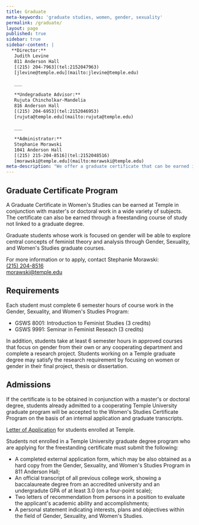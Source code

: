 ```yaml
---
title: Graduate
meta-keywords: 'graduate studies, women, gender, sexuality'
permalink: /graduate/
layout: page
published: true
sidebar: true
sidebar-content: |
  **Director:**  
   Judith Levine  
   811 Anderson Hall  
   [(215) 204-7963](tel:2152047963)  
   [jlevine@temple.edu](mailto:jlevine@temple.edu)  
   
   ___
   
   **Undegraduate Advisor:**  
   Rujuta Chincholkar-Mandelia  
   816 Anderson Hall  
   [(215) 204-6953](tel:2152046953)  
   [rujuta@temple.edu](mailto:rujuta@temple.edu)  
   
   ___
   
   **Administrator:**  
   Stephanie Morawski  
   1041 Anderson Hall    
   [(215) 215-204-8516](tel:2152048516)  
   [morawski@temple.edu](mailto:morawski@temple.edu)  
meta-description: "We offer a graduate certificate that can be earned in conjunction with masters or doctoral   \t  \twork in a wide variety of subjects."
---
```


## Graduate Certificate Program

A Graduate Certificate in Women's Studies can be earned at Temple in conjunction with master's or doctoral work in a wide variety of subjects. The certificate can also be earned through a freestanding course of study not linked to a graduate degree.

Graduate students whose work is focused on gender will be able to explore central concepts of feminist theory and analysis through Gender, Sexuality, and Women's Studies graduate courses.

For more information or to apply, contact Stephanie Morawski:<br />
[(215) 204-8516](tel:2152048516)<br/>
[morawski@temple.edu](mailto:morawski@temple.edu)<br/>

## Requirements

Each student must complete 6 semester hours of course work in the Gender, Sexuality, and Women's Studies Program:

- GSWS 8001: Introduction to Feminist Studies (3 credits)
- GSWS 9991: Seminar in Feminist Reseach (3 credits)

In addition, students take at least 6 semester hours in approved courses that focus on gender from their own or any cooperating department and complete a research project. Students working on a Temple graduate degree may satisfy the research requirement by focusing on women or gender in their final project, thesis or dissertation.

## Admissions

If the certificate is to be obtained in conjunction with a master's or doctoral degree, students already admitted to a cooperating Temple University graduate program will be accepted to the Women's Studies Certificate Program on the basis of an internal application and graduate transcripts.

[Letter of Application](http://www.cla.temple.edu/gender-sexuality-and-womens-studies/docs/gradtemapp.pdf) for students enrolled at Temple.

Students not enrolled in a Temple University graduate degree program who are applying for the freestanding certificate must submit the following:

- A completed external application form, which may be also obtained as a hard copy from the Gender, Sexuality, and Women's Studies Program in 811 Anderson Hall;
- An official transcript of all previous college work, showing a baccalaureate degree from an accredited university and an undergradute GPA of at least 3.0 (on a four-point scale);
- Two letters of recommendation from persons in a position to evaluate the applicant's academic ability and accomplishments;
- A personal statement indicating interests, plans and objectives within the field of Gender, Sexuality, and Women's Studies.
